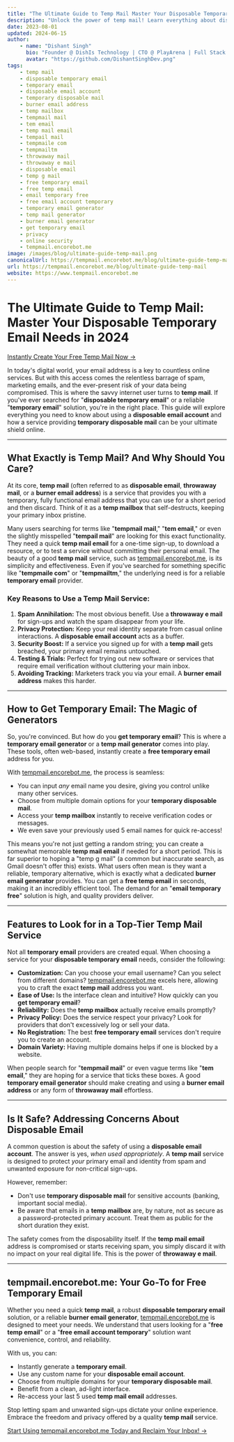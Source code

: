 ```yaml
---
title: "The Ultimate Guide to Temp Mail Master Your Disposable Temporary Email Needs in 2024"
description: "Unlock the power of temp mail! Learn everything about disposable temporary email, burner email addresses, how to get a free temporary email, and why a temp mail generator is your best friend for online privacy. Discover the benefits of a temp mailbox with tempmail.encorebot.me."
date: 2023-08-01
updated: 2024-06-15
author:
    - name: "Dishant Singh"
      bio: "Founder @ DishIs Technology | CTO @ PlayArena | Full Stack & Python Developer | ML/ DL Developer | Problem Solver | Math & Science Teacher"
      avatar: "https://github.com/DishantSinghDev.png"
tags:
    - temp mail
    - disposable temporary email
    - temporary email
    - disposable email account
    - temporary disposable mail
    - burner email address
    - temp mailbox
    - tempmail mail
    - tem email
    - temp mail email
    - tempail mail
    - tempmaile com
    - tempmailtm
    - throwaway mail
    - throwaway e mail
    - disposable email
    - temp g mail
    - free temporary email
    - free temp email
    - email temporary free
    - free email account temporary
    - temporary email generator
    - temp mail generator
    - burner email generator
    - get temporary email
    - privacy
    - online security
    - tempmail.encorebot.me
image: /images/blog/ultimate-guide-temp-mail.png
canonicalUrl: https://tempmail.encorebot.me/blog/ultimate-guide-temp-mail
url: https://tempmail.encorebot.me/blog/ultimate-guide-temp-mail
website: https://www.tempmail.encorebot.me
---
```


# The Ultimate Guide to Temp Mail: Master Your Disposable Temporary Email Needs in 2024

[Instantly Create Your Free Temp Mail Now →](https://www.tempmail.encorebot.me)

In today's digital world, your email address is a key to countless online services. But with this access comes the relentless barrage of spam, marketing emails, and the ever-present risk of your data being compromised. This is where the savvy internet user turns to **temp mail**. If you've ever searched for "**disposable temporary email**" or a reliable "**temporary email**" solution, you're in the right place. This guide will explore everything you need to know about using a **disposable email account** and how a service providing **temporary disposable mail** can be your ultimate shield online.

---

## What Exactly is Temp Mail? And Why Should You Care?

At its core, **temp mail** (often referred to as **disposable email**, **throwaway mail**, or a **burner email address**) is a service that provides you with a temporary, fully functional email address that you can use for a short period and then discard. Think of it as a **temp mailbox** that self-destructs, keeping your primary inbox pristine.

Many users searching for terms like "**tempmail mail**," "**tem email**," or even the slightly misspelled "**tempail mail**" are looking for this exact functionality. They need a quick **temp mail email** for a one-time sign-up, to download a resource, or to test a service without committing their personal email. The beauty of a good **temp mail** service, such as [tempmail.encorebot.me](https://www.tempmail.encorebot.me), is its simplicity and effectiveness. Even if you've searched for something specific like "**tempmaile com**" or "**tempmailtm**," the underlying need is for a reliable **temporary email** provider.

### Key Reasons to Use a Temp Mail Service:

1.  **Spam Annihilation:** The most obvious benefit. Use a **throwaway e mail** for sign-ups and watch the spam disappear from your life.
2.  **Privacy Protection:** Keep your real identity separate from casual online interactions. A **disposable email account** acts as a buffer.
3.  **Security Boost:** If a service you signed up for with a **temp mail** gets breached, your primary email remains untouched.
4.  **Testing & Trials:** Perfect for trying out new software or services that require email verification without cluttering your main inbox.
5.  **Avoiding Tracking:** Marketers track you via your email. A **burner email address** makes this harder.

---

## How to Get Temporary Email: The Magic of Generators

So, you're convinced. But how do you **get temporary email**? This is where a **temporary email generator** or a **temp mail generator** comes into play. These tools, often web-based, instantly create a **free temporary email** address for you.

With [tempmail.encorebot.me](https://www.tempmail.encorebot.me), the process is seamless:
*   You can input *any* email name you desire, giving you control unlike many other services.
*   Choose from multiple domain options for your **temporary disposable mail**.
*   Access your **temp mailbox** instantly to receive verification codes or messages.
*   We even save your previously used 5 email names for quick re-access!

This means you're not just getting a random string; you can create a somewhat memorable **temp mail email** if needed for a short period. This is far superior to hoping a "temp g mail" (a common but inaccurate search, as Gmail doesn't offer this) exists. What users often mean is they want a reliable, temporary alternative, which is exactly what a dedicated **burner email generator** provides. You can get a **free temp email** in seconds, making it an incredibly efficient tool. The demand for an "**email temporary free**" solution is high, and quality providers deliver.

---

## Features to Look for in a Top-Tier Temp Mail Service

Not all **temporary email** providers are created equal. When choosing a service for your **disposable temporary email** needs, consider the following:

*   **Customization:** Can you choose your email username? Can you select from different domains? [tempmail.encorebot.me](https://www.tempmail.encorebot.me) excels here, allowing you to craft the exact **temp mail** address you want.
*   **Ease of Use:** Is the interface clean and intuitive? How quickly can you **get temporary email**?
*   **Reliability:** Does the **temp mailbox** actually receive emails promptly?
*   **Privacy Policy:** Does the service respect your privacy? Look for providers that don't excessively log or sell your data.
*   **No Registration:** The best **free temporary email** services don't require you to create an account.
*   **Domain Variety:** Having multiple domains helps if one is blocked by a website.

When people search for "**tempmail mail**" or even vague terms like "**tem email**," they are hoping for a service that ticks these boxes. A good **temporary email generator** should make creating and using a **burner email address** or any form of **throwaway mail** effortless.

---

## Is It Safe? Addressing Concerns About Disposable Email

A common question is about the safety of using a **disposable email account**. The answer is yes, *when used appropriately*. A **temp mail** service is designed to protect *your* primary email and identity from spam and unwanted exposure for non-critical sign-ups.

However, remember:
*   Don't use **temporary disposable mail** for sensitive accounts (banking, important social media).
*   Be aware that emails in a **temp mailbox** are, by nature, not as secure as a password-protected primary account. Treat them as public for the short duration they exist.

The safety comes from the disposability itself. If the **temp mail email** address is compromised or starts receiving spam, you simply discard it with no impact on your real digital life. This is the power of **throwaway e mail**.

---

## tempmail.encorebot.me: Your Go-To for Free Temporary Email

Whether you need a quick **temp mail**, a robust **disposable temporary email** solution, or a reliable **burner email generator**, [tempmail.encorebot.me](https://www.tempmail.encorebot.me) is designed to meet your needs. We understand that users looking for a "**free temp email**" or a "**free email account temporary**" solution want convenience, control, and reliability.

With us, you can:
*   Instantly generate a **temporary email**.
*   Use any custom name for your **disposable email account**.
*   Choose from multiple domains for your **temporary disposable mail**.
*   Benefit from a clean, ad-light interface.
*   Re-access your last 5 used **temp mail email** addresses.

Stop letting spam and unwanted sign-ups dictate your online experience. Embrace the freedom and privacy offered by a quality **temp mail** service.

[Start Using tempmail.encorebot.me Today and Reclaim Your Inbox! →](https://www.tempmail.encorebot.me)